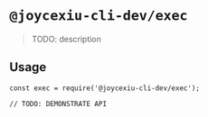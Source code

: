 # `@joycexiu-cli-dev/exec`

> TODO: description

## Usage

```
const exec = require('@joycexiu-cli-dev/exec');

// TODO: DEMONSTRATE API
```
